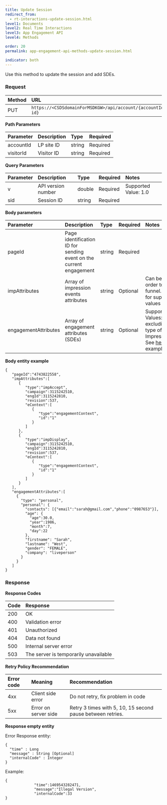 ```yaml
---
title: Update Session
redirect_from:
  - rt-interactions-update-session.html
level1: Documents
level2: Real Time Interactions
level3: App Engagement API
level4: Methods

order: 20
permalink: app-engagement-api-methods-update-session.html

indicator: both
---
```


Use this method to update the session and add SDEs.

### Request

| Method | URL |
| :--- | :--- |
| PUT |`https://<CSDSdomainForMSDKGW>/api/account/{accountId}/app/engagement/visitors/{visitor-id}` |

**Path Parameters**

| Parameter | Description | Type | Required |
| :--- | :--- | :--- | :--- |
| accountId | LP site ID | string  | Required |
| visitorId | Visitor ID | string | Required |

**Query Parameters**

| Parameter | Description | Type | Required | Notes |
| :--- | :--- | :--- | :--- | :--- |
| v | API version number | double | Required | Supported Value: 1.0  |
| sid | Session ID | string | Required | |

**Body parameters**

| Parameter | Description | Type | Required | Notes |
| :--- | :--- | :--- | :--- | :--- |
| pageId | Page identification ID for sending event on the current engagement | string | Required  ||
| impAttributes | Array of impression events attributes | string | Optional | Can be used in order to update funnel. See [here](rt-interactions-example.html) for supported values examples |
| engagementAttributes | Array of engagement attributes (SDEs) | string | Optional | Supported Values: all SDEs excluding the type of ImpressionEvent. See [here](engagement-attributes-types.html) for examples.  |

**Body entity example**


    {  
       "pageId":"4743822558",
       "impAttributes":[  
          {  
             "type":"impAccept",
             "campaign":3115242510,
             "engId":3115242810,
             "revision":537,
             "eContext":[  
                {  
                   "type":"engagementContext",
                   "id":"1"
                }
             ]
          },
          {  
             "type":"impDisplay",
             "campaign":3115242510,
             "engId":3115242810,
             "revision":537,
             "eContext":[  
                {  
                   "type":"engagementContext",
                   "id":"1"
                }
             ]
          }
       ],
       "engagementAttributes":[
         {
           "type": "personal",
           "personal": {
             "contacts": [{"email":"sarah@gmail.com","phone":"0987653"}],
             "age": {
               "age":30.0,
               "year":1986,
               "month":7,
               "day":22
             },
             "firstname": "Sarah",
             "lastname": "West",
             "gender": "FEMALE",
             "company": "liveperson"
           }
         }
       ]
    }

### Response

**Response Codes**

| Code | Response |
| :--- | :--- |
| 200 | OK |
| 400 | Validation error |
| 401 | Unauthorized |
| 404 | Data not found |
| 500 | Internal server error |
| 503 | The server is temporarily unavailable |

**Retry Policy Recommendation**

| Error code | Meaning | Recommendation |
| :--- | :--- | :--- |
| 4xx | Client side error | Do not retry, fix problem in code |
| 5xx | Error on server side | Retry 3 times with 5, 10, 15 second pause between retries. |

**Response empty entity**

Error Response entity:

    {
      "time" : Long
      "message" : String [Optional]
      "internalCode" : Integer
    }


Example:

    {
                 "time":1469543282471,
                 "message":"Illegal Version",
                 "internalCode":33
    }
